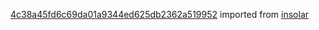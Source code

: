 [4c38a45fd6c69da01a9344ed625db2362a519952](https://github.com/insolar/insolar/commit/4c38a45fd6c69da01a9344ed625db2362a519952) imported from [insolar](https://github.com/insolar/insolar)
